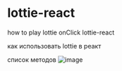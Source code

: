 # lottie-react

how to play lottie onClick  lottie-react 

как использовать lottie в реакт


список методов
![image](https://github.com/ScherbakovM/lottie-react/assets/109952823/ad35c271-d89d-4da1-8f36-b0723933470f)
